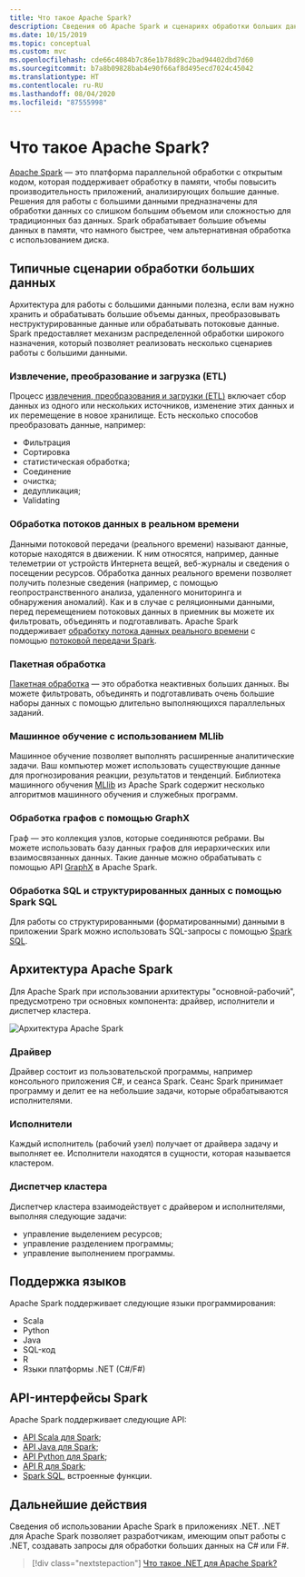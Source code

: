 ```yaml
---
title: Что такое Apache Spark?
description: Сведения об Apache Spark и сценариях обработки больших данных.
ms.date: 10/15/2019
ms.topic: conceptual
ms.custom: mvc
ms.openlocfilehash: cde66c4084b7c86e1b78d89c2bad94402dbd7d60
ms.sourcegitcommit: b7a8b09828bab4e90f66af8d495ecd7024c45042
ms.translationtype: HT
ms.contentlocale: ru-RU
ms.lasthandoff: 08/04/2020
ms.locfileid: "87555998"
---
```

# <a name="what-is-apache-spark"></a>Что такое Apache Spark?

[Apache Spark](https://spark.apache.org/) — это платформа параллельной обработки с открытым кодом, которая поддерживает обработку в памяти, чтобы повысить производительность приложений, анализирующих большие данные. Решения для работы с большими данными предназначены для обработки данных со слишком большим объемом или сложностью для традиционных баз данных. Spark обрабатывает большие объемы данных в памяти, что намного быстрее, чем альтернативная обработка с использованием диска.

## <a name="common-big-data-scenarios"></a>Типичные сценарии обработки больших данных

Архитектура для работы с большими данными полезна, если вам нужно хранить и обрабатывать большие объемы данных, преобразовывать неструктурированные данные или обрабатывать потоковые данные. Spark предоставляет механизм распределенной обработки широкого назначения, который позволяет реализовать несколько сценариев работы с большими данными.

### <a name="extract-transform-and-load-etl"></a>Извлечение, преобразование и загрузка (ETL)

Процесс [извлечения, преобразования и загрузки (ETL)](/azure/architecture/data-guide/relational-data/etl) включает сбор данных из одного или нескольких источников, изменение этих данных и их перемещение в новое хранилище. Есть несколько способов преобразовать данные, например:

* Фильтрация
* Сортировка
* статистическая обработка;
* Соединение
* очистка;
* дедупликация;
* Validating

### <a name="real-time-data-stream-processing"></a>Обработка потоков данных в реальном времени

Данными потоковой передачи (реального времени) называют данные, которые находятся в движении. К ним относятся, например, данные телеметрии от устройств Интернета вещей, веб-журналы и сведения о посещении ресурсов. Обработка данных реального времени позволяет получить полезные сведения (например, с помощью геопространственного анализа, удаленного мониторинга и обнаружения аномалий). Как и в случае с реляционными данными, перед перемещением потоковых данных в приемник вы можете их фильтровать, объединять и подготавливать. Apache Spark поддерживает [обработку потока данных реального времени](/azure/architecture/data-guide/big-data/real-time-processing) с помощью [потоковой передачи Spark](https://spark.apache.org/streaming/).

### <a name="batch-processing"></a>Пакетная обработка

[Пакетная обработка](/azure/architecture/data-guide/big-data/batch-processing) — это обработка неактивных больших данных. Вы можете фильтровать, объединять и подготавливать очень большие наборы данных с помощью длительно выполняющихся параллельных заданий.

### <a name="machine-learning-through-mllib"></a>Машинное обучение с использованием MLlib

Машинное обучение позволяет выполнять расширенные аналитические задачи. Ваш компьютер может использовать существующие данные для прогнозирования реакции, результатов и тенденций. Библиотека машинного обучения [MLlib](https://spark.apache.org/mllib/) из Apache Spark содержит несколько алгоритмов машинного обучения и служебных программ.

### <a name="graph-processing-through-graphx"></a>Обработка графов с помощью GraphX

Граф — это коллекция узлов, которые соединяются ребрами. Вы можете использовать базу данных графов для иерархических или взаимосвязанных данных. Такие данные можно обрабатывать с помощью API [GraphX](https://spark.apache.org/graphx/) в Apache Spark.

### <a name="sql-and-structured-data-processing-with-spark-sql"></a>Обработка SQL и структурированных данных с помощью Spark SQL

Для работы со структурированными (форматированными) данными в приложении Spark можно использовать SQL-запросы с помощью [Spark SQL](https://spark.apache.org/sql/).

## <a name="apache-spark-architecture"></a>Архитектура Apache Spark

Для Apache Spark при использовании архитектуры "основной-рабочий", предусмотрено три основных компонента: драйвер, исполнители и диспетчер кластера.

![Архитектура Apache Spark](media/spark-architecture.png)

### <a name="driver"></a>Драйвер

Драйвер состоит из пользовательской программы, например консольного приложения C#, и сеанса Spark. Сеанс Spark принимает программу и делит ее на небольшие задачи, которые обрабатываются исполнителями.

### <a name="executors"></a>Исполнители

Каждый исполнитель (рабочий узел) получает от драйвера задачу и выполняет ее. Исполнители находятся в сущности, которая называется кластером.

### <a name="cluster-manager"></a>Диспетчер кластера

Диспетчер кластера взаимодействует с драйвером и исполнителями, выполняя следующие задачи:

* управление выделением ресурсов;
* управление разделением программы;
* управление выполнением программы.

## <a name="language-support"></a>Поддержка языков

Apache Spark поддерживает следующие языки программирования:

* Scala
* Python
* Java
* SQL-код
* R
* Языки платформы .NET (C#/F#)

## <a name="spark-apis"></a>API-интерфейсы Spark

Apache Spark поддерживает следующие API:

* [API Scala для Spark](https://spark.apache.org/docs/2.2.0/api/scala/index.html);
* [API Java для Spark](https://spark.apache.org/docs/2.2.0/api/java/index.html);
* [API Python для Spark](https://spark.apache.org/docs/2.2.0/api/python/index.html);
* [API R для Spark](https://spark.apache.org/docs/2.2.0/api/R/index.html);
* [Spark SQL](https://spark.apache.org/docs/latest/api/sql/index.html), встроенные функции.

## <a name="next-steps"></a>Дальнейшие действия

Сведения об использовании Apache Spark в приложениях .NET. .NET для Apache Spark позволяет разработчикам, имеющим опыт работы с .NET, создавать запросы для обработки больших данных на C# или F#.
> [!div class="nextstepaction"]
> [Что такое .NET для Apache Spark?](what-is-apache-spark-dotnet.md)
